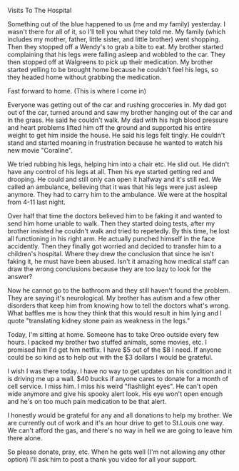 Visits To The Hospital

Something out of the blue happened to us (me and my family) yesterday. I wasn't there for all of it, so I'll tell you what they told me. My family (which includes my mother, father, little sister, and little brother) went shopping. Then they stopped off a Wendy's to grab a bite to eat. My brother started complaining that his legs were falling asleep and wobbled to the car. They then stopped off at Walgreens to pick up their medication. My brother started yelling to be brought home because he couldn't feel his legs, so they headed home without grabbing the medication. 

Fast forward to home.  (This is where I come in)

Everyone was getting out of the car and rushing grocceries in. My dad got out of the car, turned around and saw my brother hanging out of the car and in the grass. He said he couldn't walk. My dad with his high blood pressure and heart problems lifted him off the ground and supported his entire weight to get him inside the house. He said his legs felt tingly. He couldn't stand and started moaning in frustration because he wanted to watch his new movie "Coraline". 

We tried rubbing his legs, helping him into a chair etc. He slid out. He didn't have any control of his legs at all. Then his eye started getting red and drooping. He could and still only can open it halfway and it's still red. We called an ambulance, believing that it was that his legs were just asleep anymore. They had to carry him to the ambulance. We were at the hospital from 4-11 last night. 

Over half that time the doctors believed him to be faking it and wanted to send him home unable to walk. Then they started doing tests, after my brother insisted he couldn't walk and tried to repetedly. By this time, he lost all functioning in his right arm. He actually punched himself in the face accidently. Then they finally got worried and decided to transfer him to a children's hospital. Where they drew the conclusion that since he isn't faking it, he must have been abused. Isn't it amazing how medical staff can draw the wrong conclusions because they are too lazy to look for the answer? 

Now he cannot go to the bathroom and they still haven't found the problem. They are saying it's neurological. My brother has autism and a few other disorders that keep him from knowing how to tell the doctors what's wrong. What baffles me is how they think that this would result in him lying and I quote "translating kidney stone pain as weakness in the legs." 

Today, I'm sitting at home. Someone has to take Oreo outside every few hours. I packed my brother two stuffed animals, some movies, etc. I promised him I'd get him netflix. I have $5 out of the $8 I need. If anyone could be so kind as to help out with the $3 dollars I would be grateful. 

I wish I was there today. I have no way to get updates on his condition and it is driving me up a wall. $40 bucks if anyone cares to donate for a month of cell service. I miss him. I miss his weird "flashlight eyes". He can't open wide anymore and give his spooky alert look. His eye won't open enough and he's on too much pain medication to be that alert. 

I honestly would be grateful for any and all donations to help my brother. We are currently out of work and it's an hour drive to get to St.Louis one way. We can't afford the gas, and there's no way in hell we are going to leave him there alone. 

So please donate, pray, etc. When he gets well (I'm not allowing any other option) I'll ask him to post a thank you video for all your support.